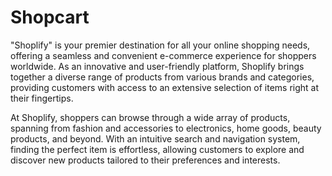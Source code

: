 # Shopcart
"Shoplify" is your premier destination for all your online shopping needs, offering a seamless and convenient e-commerce experience for shoppers worldwide. As an innovative and user-friendly platform, Shoplify brings together a diverse range of products from various brands and categories, providing customers with access to an extensive selection of items right at their fingertips.

At Shoplify, shoppers can browse through a wide array of products, spanning from fashion and accessories to electronics, home goods, beauty products, and beyond. With an intuitive search and navigation system, finding the perfect item is effortless, allowing customers to explore and discover new products tailored to their preferences and interests.
